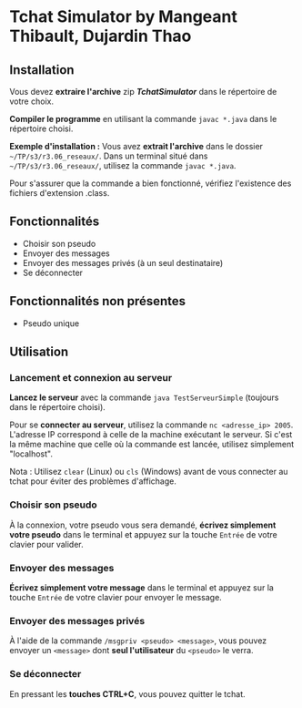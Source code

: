 # Tchat Simulator by Mangeant Thibault, Dujardin Thao

## Installation
Vous devez **extraire l'archive** zip ***TchatSimulator*** dans le répertoire de votre choix.

**Compiler le programme** en utilisant la commande `javac *.java` dans le répertoire choisi.

**Exemple d'installation :**
Vous avez **extrait l'archive** dans le dossier `~/TP/s3/r3.06_reseaux/`.
Dans un terminal situé dans `~/TP/s3/r3.06_reseaux/`, utilisez la commande `javac *.java`.

Pour s'assurer que la commande a bien fonctionné, vérifiez l'existence des fichiers d'extension .class.


## Fonctionnalités

- Choisir son pseudo
- Envoyer des messages
- Envoyer des messages privés (à un seul destinataire)
- Se déconnecter

## Fonctionnalités non présentes

- Pseudo unique


## Utilisation

### Lancement et connexion au serveur
**Lancez le serveur** avec la commande `java TestServeurSimple` (toujours dans le répertoire choisi).

Pour se **connecter au serveur**, utilisez la commande `nc <adresse_ip> 2005`. L'adresse IP correspond à celle de la machine exécutant le serveur. Si c'est la même machine que celle où la commande est lancée, utilisez simplement "localhost".

Nota : Utilisez `clear` (Linux) ou `cls` (Windows) avant de vous connecter au tchat pour éviter des problèmes d'affichage.

### Choisir son pseudo
À la connexion, votre pseudo vous sera demandé, **écrivez simplement votre pseudo** dans le terminal et appuyez sur la touche `Entrée` de votre clavier pour valider.

### Envoyer des messages
**Écrivez simplement votre message** dans le terminal et appuyez sur la touche `Entrée` de votre clavier pour envoyer le message.

### Envoyer des messages privés
À l'aide de la commande `/msgpriv <pseudo> <message>`, vous pouvez envoyer un `<message>` dont **seul l'utilisateur** du `<pseudo>` le verra.

### Se déconnecter
En pressant les **touches CTRL+C**, vous pouvez quitter le tchat.
